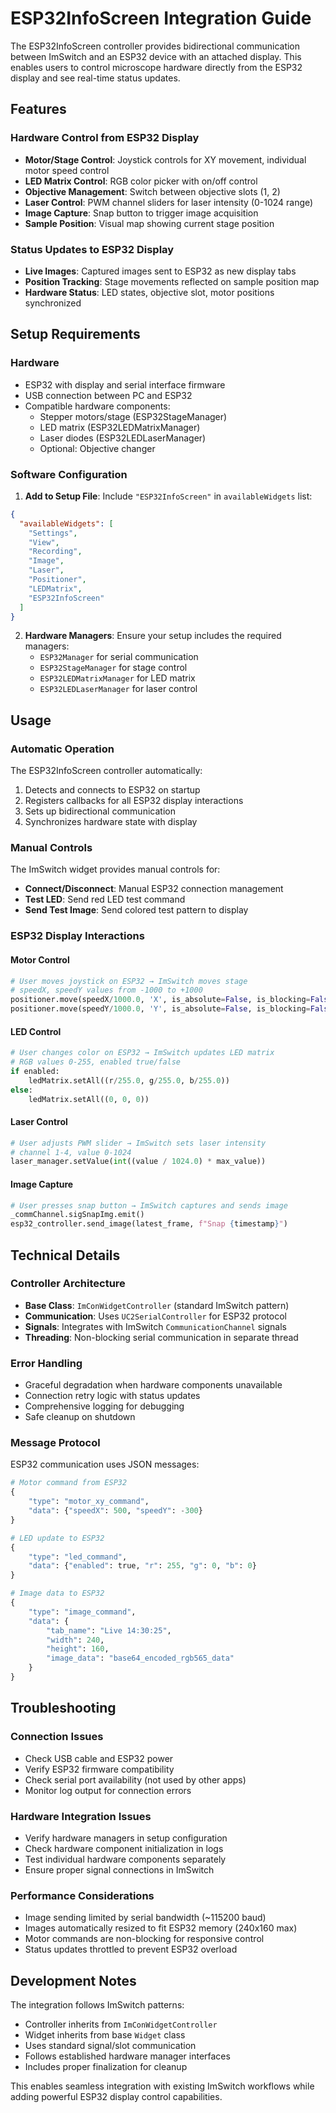 # ESP32InfoScreen Integration Guide

The ESP32InfoScreen controller provides bidirectional communication between ImSwitch and an ESP32 device with an attached display. This enables users to control microscope hardware directly from the ESP32 display and see real-time status updates.

## Features

### Hardware Control from ESP32 Display
- **Motor/Stage Control**: Joystick controls for XY movement, individual motor speed control
- **LED Matrix Control**: RGB color picker with on/off control
- **Objective Management**: Switch between objective slots (1, 2)
- **Laser Control**: PWM channel sliders for laser intensity (0-1024 range)
- **Image Capture**: Snap button to trigger image acquisition
- **Sample Position**: Visual map showing current stage position

### Status Updates to ESP32 Display
- **Live Images**: Captured images sent to ESP32 as new display tabs
- **Position Tracking**: Stage movements reflected on sample position map
- **Hardware Status**: LED states, objective slot, motor positions synchronized

## Setup Requirements

### Hardware
- ESP32 with display and serial interface firmware
- USB connection between PC and ESP32
- Compatible hardware components:
  - Stepper motors/stage (ESP32StageManager)
  - LED matrix (ESP32LEDMatrixManager) 
  - Laser diodes (ESP32LEDLaserManager)
  - Optional: Objective changer

### Software Configuration

1. **Add to Setup File**: Include `"ESP32InfoScreen"` in `availableWidgets` list:

```json
{
  "availableWidgets": [
    "Settings",
    "View", 
    "Recording",
    "Image",
    "Laser",
    "Positioner",
    "LEDMatrix",
    "ESP32InfoScreen"
  ]
}
```

2. **Hardware Managers**: Ensure your setup includes the required managers:
   - `ESP32Manager` for serial communication
   - `ESP32StageManager` for stage control
   - `ESP32LEDMatrixManager` for LED matrix
   - `ESP32LEDLaserManager` for laser control

## Usage

### Automatic Operation
The ESP32InfoScreen controller automatically:
1. Detects and connects to ESP32 on startup
2. Registers callbacks for all ESP32 display interactions
3. Sets up bidirectional communication
4. Synchronizes hardware state with display

### Manual Controls
The ImSwitch widget provides manual controls for:
- **Connect/Disconnect**: Manual ESP32 connection management
- **Test LED**: Send red LED test command
- **Send Test Image**: Send colored test pattern to display

### ESP32 Display Interactions

#### Motor Control
```python
# User moves joystick on ESP32 → ImSwitch moves stage
# speedX, speedY values from -1000 to +1000
positioner.move(speedX/1000.0, 'X', is_absolute=False, is_blocking=False)
positioner.move(speedY/1000.0, 'Y', is_absolute=False, is_blocking=False)
```

#### LED Control  
```python
# User changes color on ESP32 → ImSwitch updates LED matrix
# RGB values 0-255, enabled true/false
if enabled:
    ledMatrix.setAll((r/255.0, g/255.0, b/255.0))
else:
    ledMatrix.setAll((0, 0, 0))
```

#### Laser Control
```python
# User adjusts PWM slider → ImSwitch sets laser intensity
# channel 1-4, value 0-1024
laser_manager.setValue(int((value / 1024.0) * max_value))
```

#### Image Capture
```python
# User presses snap button → ImSwitch captures and sends image
_commChannel.sigSnapImg.emit()
esp32_controller.send_image(latest_frame, f"Snap {timestamp}")
```

## Technical Details

### Controller Architecture
- **Base Class**: `ImConWidgetController` (standard ImSwitch pattern)
- **Communication**: Uses `UC2SerialController` for ESP32 protocol
- **Signals**: Integrates with ImSwitch `CommunicationChannel` signals
- **Threading**: Non-blocking serial communication in separate thread

### Error Handling
- Graceful degradation when hardware components unavailable
- Connection retry logic with status updates
- Comprehensive logging for debugging
- Safe cleanup on shutdown

### Message Protocol
ESP32 communication uses JSON messages:

```python
# Motor command from ESP32
{
    "type": "motor_xy_command",
    "data": {"speedX": 500, "speedY": -300}
}

# LED update to ESP32  
{
    "type": "led_command", 
    "data": {"enabled": true, "r": 255, "g": 0, "b": 0}
}

# Image data to ESP32
{
    "type": "image_command",
    "data": {
        "tab_name": "Live 14:30:25",
        "width": 240,
        "height": 160, 
        "image_data": "base64_encoded_rgb565_data"
    }
}
```

## Troubleshooting

### Connection Issues
- Check USB cable and ESP32 power
- Verify ESP32 firmware compatibility
- Check serial port availability (not used by other apps)
- Monitor log output for connection errors

### Hardware Integration Issues
- Verify hardware managers in setup configuration
- Check hardware component initialization in logs
- Test individual hardware components separately
- Ensure proper signal connections in ImSwitch

### Performance Considerations
- Image sending limited by serial bandwidth (~115200 baud)
- Images automatically resized to fit ESP32 memory (240x160 max)
- Motor commands are non-blocking for responsive control
- Status updates throttled to prevent ESP32 overload

## Development Notes

The integration follows ImSwitch patterns:
- Controller inherits from `ImConWidgetController`
- Widget inherits from base `Widget` class  
- Uses standard signal/slot communication
- Follows established hardware manager interfaces
- Includes proper finalization for cleanup

This enables seamless integration with existing ImSwitch workflows while adding powerful ESP32 display control capabilities.